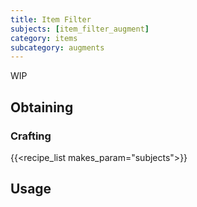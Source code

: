```yaml
---
title: Item Filter
subjects: [item_filter_augment]
category: items
subcategory: augments
---
```


WIP

Obtaining
---------

### Crafting
{{<recipe_list makes_param="subjects">}}

Usage
-----
